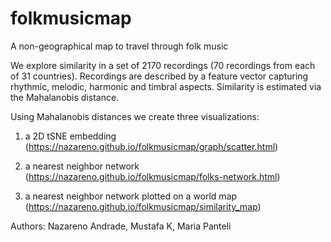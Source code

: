 # folkmusicmap
A non-geographical map to travel through folk music

We explore similarity in a set of 2170 recordings (70 recordings from each of 31 countries). 
Recordings are described by a feature vector capturing rhythmic, melodic, harmonic and timbral aspects. 
Similarity is estimated via the Mahalanobis distance.

Using Mahalanobis distances we create three visualizations:

1) a 2D tSNE embedding (https://nazareno.github.io/folkmusicmap/graph/scatter.html)

2) a nearest neighbor network (https://nazareno.github.io/folkmusicmap/folks-network.html)

3) a nearest neighbor network plotted on a world map (https://nazareno.github.io/folkmusicmap/similarity_map)


Authors:
Nazareno Andrade, Mustafa K, Maria Panteli
